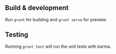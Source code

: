 
## Build & development

Run `grunt` for building and `grunt serve` for preview.

## Testing

Running `grunt test` will run the unit tests with karma.

